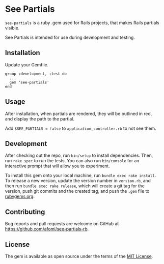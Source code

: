 # See Partials

`see-partials` is a ruby .gem used for Rails projects,
that makes Rails partials visible.

See Partials is intended for use during development and testing.

## Installation

Update your Gemfile.

```
group :development, :test do
  ...
  gem 'see-partials'
end
```

## Usage

After installation, when partials are rendered, they will be outlined in red,
and display the path to the partial.

Add `$SEE_PARTIALS = false` to `application_controller.rb` to not see them.

## Development

After checking out the repo, run `bin/setup` to install dependencies. Then, run `rake spec` to run the tests. You can also run `bin/console` for an interactive prompt that will allow you to experiment.

To install this gem onto your local machine, run `bundle exec rake install`. To release a new version, update the version number in `version.rb`, and then run `bundle exec rake release`, which will create a git tag for the version, push git commits and the created tag, and push the `.gem` file to [rubygems.org](https://rubygems.org).

## Contributing

Bug reports and pull requests are welcome on GitHub at https://github.com/afomi/see-partials-rb.

## License

The gem is available as open source under the terms of the [MIT License](https://opensource.org/licenses/MIT).
